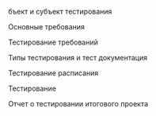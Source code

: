 
бъект и субъект тестирования 

Основные требования 

Тестирование требований 

Типы тестирования и тест документация 

Тестирование расписания 

Тестирование

Отчет о тестировании итогового проекта
